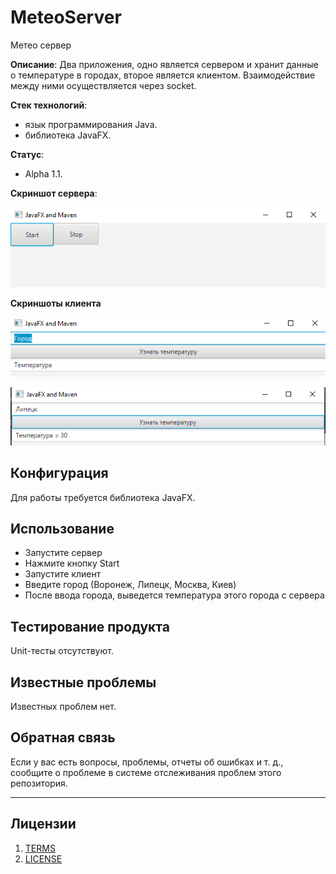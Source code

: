 # MeteoServer
Метео сервер

**Описание**: Два приложения, одно является сервером и хранит данные о температуре в городах, второе является клиентом. Взаимодействие между ними осуществляется через socket.



**Стек технологий**:
- язык программирования Java.
- библиотека JavaFX.

**Статус**:
- Alpha 1.1.

**Скриншот сервера**:

![](src/main/resources/IMG/img.png)

**Скриншоты клиента**

![](src/main/resources/IMG/img_1.png)

![](src/main/resources/IMG/img_2.png)

## Конфигурация

Для работы требуется библиотека JavaFX.

## Использование

- Запустите сервер
- Нажмите кнопку Start
- Запустите клиент
- Введите город (Воронеж, Липецк, Москва, Киев)
- После ввода города, выведется температура этого города с сервера

## Тестирование продукта

Unit-тесты отсутствуют.

## Известные проблемы

Известных проблем нет.

## Обратная связь

Если у вас есть вопросы, проблемы, отчеты об ошибках и т. д., сообщите о проблеме в системе отслеживания проблем этого репозитория.

----

## Лицензии
1. [TERMS](TERMS.md)
2. [LICENSE](LICENSE)
